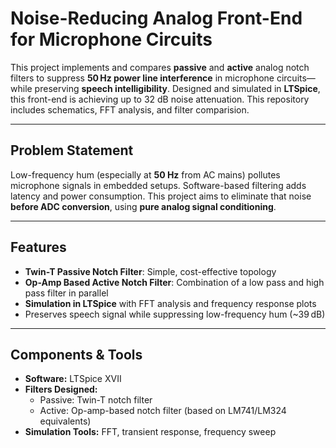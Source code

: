 # Noise-Reducing Analog Front-End for Microphone Circuits

This project implements and compares **passive** and **active** analog notch filters to suppress **50 Hz power line interference** in microphone circuits—while preserving **speech intelligibility**. Designed and simulated in **LTSpice**, this front-end is achieving up to 32 dB noise attenuation. This repository includes schematics, FFT analysis, and filter comparision.

---

## Problem Statement

Low-frequency hum (especially at **50 Hz** from AC mains) pollutes microphone signals in embedded setups. Software-based filtering adds latency and power consumption. This project aims to eliminate that noise **before ADC conversion**, using **pure analog signal conditioning**.

---

## Features

- **Twin-T Passive Notch Filter**: Simple, cost-effective topology  
- **Op-Amp Based Active Notch Filter**: Combination of a low pass and high pass filter in parallel 
- **Simulation in LTSpice** with FFT analysis and frequency response plots  
- Preserves speech signal while suppressing low-frequency hum (~39 dB)

---

## Components & Tools

- **Software:** LTSpice XVII  
- **Filters Designed:**  
  - Passive: Twin-T notch filter  
  - Active: Op-amp-based notch filter (based on LM741/LM324 equivalents)  
- **Simulation Tools:** FFT, transient response, frequency sweep

